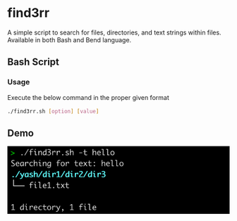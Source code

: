 # find3rr

A simple script to search for files, directories, and text strings within files. Available in both Bash and Bend language.

## Bash Script

### Usage

Execute the below command in the proper given format
```sh
./find3rr.sh [option] [value]
```

## Demo

![Image](ss/ss1.png)
